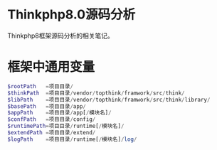 # Thinkphp8.0源码分析
Thinkphp8框架源码分析的相关笔记。

# 框架中通用变量

```php
$rootPath	=项目目录/
$thinkPath	=项目目录/vendor/topthink/framwork/src/think/
$libPath	=项目目录/vendor/topthink/framwork/src/think/library/
$basePath	=项目目录/app/
$appPath	=项目目录/app[/模块名]/
$confPath	=项目目录/config/
$runtimePath=项目目录/runtime[/模块名]/
$extendPath	=项目目录/extend/
$logPath	=项目目录/runtime[/模块名]/log/
```
